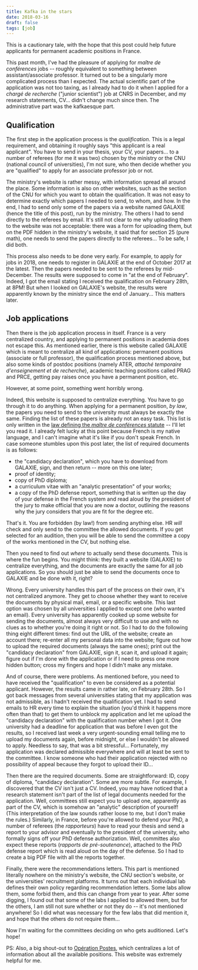 ```yaml
---
title: Kafka in the stars
date: 2018-03-16
draft: false
tags: [job]
---
```


This is a cautionary tale, with the hope that this post could help future applicants for permanent academic positions in France.

This past month, I've had the pleasure of applying for *maître de conférences* jobs -- roughly equivalent to something between assistant/associate professor.
It turned out to be a singularly more complicated process than I expected.
The actual scientific part of the application was not too taxing, as I already had to do it when I applied for a *chargé de recherche* ("junior scientist") job at CNRS in December, and my research statements, CV... didn't change much since then.
The administrative part was the kafkaesque part.

## Qualification

The first step in the application process is the *qualification*.
This is a legal requirement, and obtaining it roughly says "this applicant is a real applicant".
You have to send in your thesis, your CV, your papers... to a number of referees (for me it was two) chosen by the ministry or the CNU (national council of universities), I'm not sure, who then decide whether you are "qualified" to apply for an associate professor job or not.

The ministry's website is rather messy, with information spread all around the place.
Some information is also on other websites, such as the section of the CNU for which you want to obtain the qualification.
It was not easy to determine exactly which papers I needed to send, to whom, and how.
In the end, I had to send only some of the papers via a website named GALAXIE (hence the title of this post), run by the ministry.
The others I had to send directly to the referees by email.
It's still not clear to me why uploading them to the website was not acceptable: there was a form for uploading them, but on the PDF hidden in the ministry's website, it said that for section 25 (pure math), one needs to send the papers directly to the referees...
To be safe, I did both.

This process also needs to be done very early.
For example, to apply for jobs in 2018, one needs to register in GALAXIE at the end of October 2017 at the latest.
Then the papers needed to be sent to the referees by mid-December.
The results were supposed to come in "at the end of February".
Indeed, I got the email stating I received the qualification on February 28th, at 8PM!
But when I looked on GALAXIE's website, the results were apparently known by the ministry since the end of January...
This matters later.

## Job applications

Then there is the job application process in itself.
France is a very centralized country, and applying to permanent positions in academia does not escape this.
As mentioned earlier, there is this website called GALAXIE which is meant to centralize all kind of applications: permanent positions (associate or full professor), the qualification process mentioned above, but also some kinds of postdoc positions (namely ATER, *attaché temporaire d'enseignement et de recherche*), academic teaching positions called PRAG and PRCE, getting pay raises once you have a permanent position, etc.

However, at some point, something went horribly wrong.

Indeed, this website is supposed to centralize everything.
You have to go through it to do anything.
When applying for a permanent position, *by law*, the papers you need to send to the university must always be exactly the same.
Finding the list of these papers is already not an easy task.
This list is only written in the [law defining the *maître de conférences* statute](https://www.legifrance.gouv.fr/affichTexte.do?cidTexte=JORFTEXT000030337354&fastPos=1&fastReqId=1358245093&categorieLien=cid&oldAction=rechTexte) -- I'll let you read it.
I already felt lucky at this point because French is my native language, and I can't imagine what it's like if you don't speak French.
In case someone stumbles upon this post later, the list of required documents is as follows:

- the "candidacy declaration", which you have to download from GALAXIE, sign, and then return -- more on this one later;
- proof of identity;
- copy of PhD diploma;
- a curriculum vitae with an "analytic presentation" of your works;
- a copy of the PhD defense report, something that is written up the day of your defense in the French system and read aloud by the president of the jury to make official that you are now a doctor, outlining the reasons why the jury considers that you are fit for the degree etc.

That's it.
You are forbidden (by law!) from sending anything else.
HR *will* check and only send to the committee the allowed documents.
If you get selected for an audition, then you will be able to send the committee a copy of the works mentioned in the CV, but nothing else.

Then you need to find out *where* to actually send these documents.
This is where the fun begins.
You might think: they built a website (GALAXIE) to centralize everything, and the documents are exactly the same for all job applications.
So you should just be able to send the documents once to GALAXIE and be done with it, right?

Wrong.
Every university handles this part of the process on their own, it's not centralized anymore.
They get to choose whether they want to receive the documents by physical mail, email, or a specific website.
This last option was chosen by all universities I applied to except one (who wanted an email).
Every university has apparently cooked up some website for sending the documents, almost always very difficult to use and with no clues as to whether you're doing it right or not.
So I had to do the following thing eight different times: find out the URL of the website; create an account there; re-enter all my personal data into the website; figure out how to upload the required documents (always the same ones); print out the "candidacy declaration" from GALAXIE, sign it, scan it, and upload it again; figure out if I'm done with the application or if I need to press one more hidden button; cross my fingers and hope I didn't make any mistake.

And of course, there were problems.
As mentioned before, you need to have received the "qualification" to even be considered as a potential applicant.
However, the results came in rather late, on February 28th.
So I got back messages from several universities stating that my application was not admissible, as I hadn't received the qualification yet.
I had to send emails to HR every time to explain the situation (you'd think it happens more often than that) to get them to unblock my application and let me upload the "candidacy declaration" with the qualification number when I got it.
One university had a deadline for application that was before I even got the results, so I received last week a very urgent-sounding email telling me to upload my documents again, before midnight, or else I wouldn't be allowed to apply.
Needless to say, that was a bit stressful...
Fortunately, my application was declared admissible everywhere and will at least be sent to the committee.
I know someone who had their application rejected with no possibility of appeal because they forgot to upload their ID...

Then there are the required documents.
Some are straightforward: ID, copy of diploma, "candidacy declaration".
Some are more subtle.
For example, I discovered that the CV isn't just a CV.
Indeed, you may have noticed that a research statement isn't part of the list of legal documents needed for the application.
Well, committees still expect you to upload one, apparently as part of the CV, which is somehow an "analytic" description of yourself!
(This interpretation of the law sounds rather loose to me, but I don't make the rules.)
Similarly, in France, before you're allowed to defend your PhD, a number of referees (the *rapporteurs*) have to read your thesis and send a report to your advisor and eventually to the president of the university, who formally signs off your PhD defense authorization.
Well, committes also expect these reports (*rapports de pré-soutenance*), attached to the PhD defense report which is read aloud on the day of the defense.
So I had to create a big PDF file with all the reports together.

Finally, there were the recommendations letters.
This part is mentioned literally nowhere on the ministry's website, the CNU section's website, or the universities' recruitment platforms.
It turns out that each individual lab defines their own policy regarding recommendation letters.
Some labs allow them, some forbid them, and this can change from year to year.
After some digging, I found out that some of the labs I applied to allowed them, but for the others, I am still not sure whether or not they do -- it's not mentioned anywhere!
So I did what was necessary for the few labs that did mention it, and hope that the others do not require them...

Now I'm waiting for the committees deciding on who gets auditioned.
Let's hope!

PS: Also, a big shout-out to [Opération Postes](http://postes.smai.emath.fr/2018/index.php), which centralizes a lot of information about all the available positions.
This website was extremely helpful for me.
